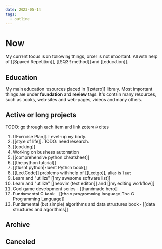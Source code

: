 ```yaml
---
date: 2023-05-14
tags:
  - outline
---
```


# Now

My current focus is on following things, order is not important. All with help
of [[Spaced Repetition]], [[SQ3R method]] and [[education]].

## Education

My main education resources placed in [[zotero]] library. Most important things
are under **foundation** and **review** tags. It's contain many resources, such
as books, web-sites and web-pages, videos and many others.

## Active or long projects

TODO: go through each item and link zotero `@` cites

1. [[Exercise Plan]]. Level-up my body.
2. [[style of life]]. TODO: need research.
3. [[cooking]]
4. Working on business automation
5. [[comprehensive python cheatsheet]]
6. [[the python tutorial]]
7. [[fluent python|Fluent Python book]]
8. [[LeetCode]] problems with help of [[Leetgo]], alias is `leet`
9. Learn and "utilize" [[my awesome software list]]
10. Learn and "utilize" [[neovim (text editor)]] and [[my editing workflow]]
11. Cool game development series - [[handmade hero]]
12. Fundamental C book - [[the c programming language|The C Programming Language]]
13. Fundamental (but simple) algorithms and data structures book - [[data structures and algorithms]]

## Archive

## Canceled


